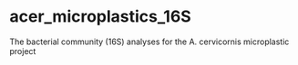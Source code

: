# acer_microplastics_16S
The bacterial community (16S) analyses for the A. cervicornis microplastic project
